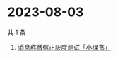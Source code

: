 # 2023-08-03

共 1 条

<!-- BEGIN -->
<!-- 最后更新时间 Thu Aug 03 2023 01:07:32 GMT+0800 (China Standard Time) -->

1. [消息称微信正灰度测试「小绿书」](https://www.zhihu.com/search?q=消息称微信正灰度测试「小绿书」)

<!-- END -->
